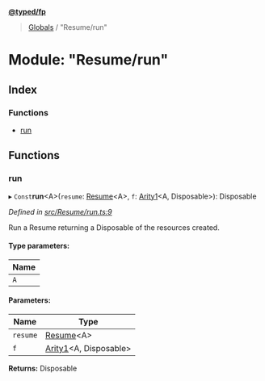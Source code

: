 **[@typed/fp](../README.md)**

> [Globals](../globals.md) / "Resume/run"

# Module: "Resume/run"

## Index

### Functions

* [run](_resume_run_.md#run)

## Functions

### run

▸ `Const`**run**\<A>(`resume`: [Resume](_resume_resume_.md#resume)\<A>, `f`: [Arity1](_common_types_.md#arity1)\<A, Disposable>): Disposable

*Defined in [src/Resume/run.ts:9](https://github.com/TylorS/typed-fp/blob/f129829/src/Resume/run.ts#L9)*

Run a Resume returning a Disposable of the resources created.

#### Type parameters:

Name |
------ |
`A` |

#### Parameters:

Name | Type |
------ | ------ |
`resume` | [Resume](_resume_resume_.md#resume)\<A> |
`f` | [Arity1](_common_types_.md#arity1)\<A, Disposable> |

**Returns:** Disposable
